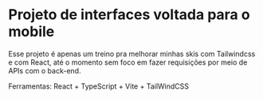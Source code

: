# Projeto de interfaces voltada para o mobile

Esse projeto é apenas um treino pra melhorar minhas skis com Tailwindcss e com React, até o momento sem foco em fazer requisições por meio de APIs com o back-end.

Ferramentas: 
React + TypeScript + Vite + TailWindCSS 
